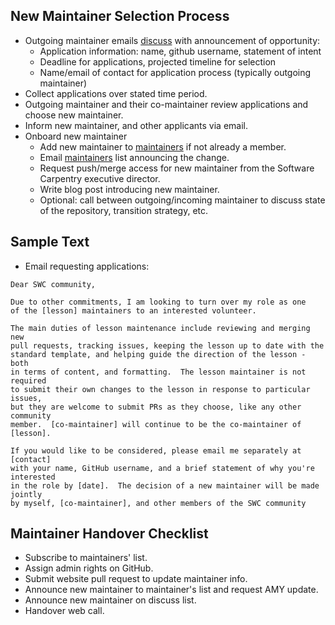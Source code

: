 ## New Maintainer Selection Process

* Outgoing maintainer emails [discuss][] with announcement of opportunity: 
	* Application information: name, github username, statement of intent
	* Deadline for applications, projected timeline for selection
	* Name/email of contact for application process (typically outgoing maintainer)
* Collect applications over stated time period.  
* Outgoing maintainer and their co-maintainer review applications and choose new maintainer. 
* Inform new maintainer, and other applicants via email. 
* Onboard new maintainer
	* Add new maintainer to [maintainers][] if not already a member.
	* Email [maintainers][] list announcing the change. 
	* Request push/merge access for new maintainer from the Software Carpentry executive director.  
	* Write blog post introducing new maintainer.  
	* Optional: call between outgoing/incoming maintainer to discuss state of the 
	repository, transition strategy, etc. 

## Sample Text

* Email requesting applications: 

~~~
Dear SWC community,

Due to other commitments, I am looking to turn over my role as one 
of the [lesson] maintainers to an interested volunteer.  

The main duties of lesson maintenance include reviewing and merging new 
pull requests, tracking issues, keeping the lesson up to date with the 
standard template, and helping guide the direction of the lesson - both 
in terms of content, and formatting.  The lesson maintainer is not required 
to submit their own changes to the lesson in response to particular issues, 
but they are welcome to submit PRs as they choose, like any other community 
member.  [co-maintainer] will continue to be the co-maintainer of [lesson].  

If you would like to be considered, please email me separately at [contact] 
with your name, GitHub username, and a brief statement of why you're interested 
in the role by [date].  The decision of a new maintainer will be made jointly 
by myself, [co-maintainer], and other members of the SWC community 
~~~

## Maintainer Handover Checklist

* Subscribe to maintainers' list.
* Assign admin rights on GitHub.
* Submit website pull request to update maintainer info.
* Announce new maintainer to maintainer's list and request AMY update.
* Announce new maintainer on discuss list.
* Handover web call.

[discuss]: http://lists.software-carpentry.org/mailman/listinfo/discuss_lists.software-carpentry.org
[maintainers]: http://lists.software-carpentry.org/mailman/listinfo/maintainers_lists.software-carpentry.org
